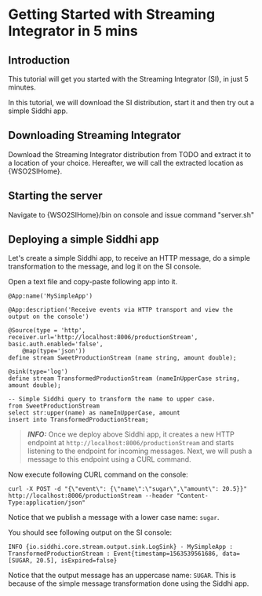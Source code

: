 # Getting Started with Streaming Integrator in 5 mins

## Introduction

This tutorial will get you started with the Streaming Integrator (SI), in just 5 minutes.

In this tutorial, we will download the SI distribution, start it and then try out a simple Siddhi app.

## Downloading Streaming Integrator

Download the Streaming Integrator distribution from TODO and extract it to a location of your choice. Hereafter, we will call the extracted location as {WSO2SIHome}.  

## Starting the server

Navigate to {WSO2SIHome}/bin on console and issue command "server.sh"

## Deploying a simple Siddhi app

Let's create a simple Siddhi app, to receive an HTTP message, do a simple transformation to the message, and log it on the SI console. 

Open a text file and copy-paste following app into it.
```
@App:name('MySimpleApp')

@App:description('Receive events via HTTP transport and view the output on the console')

@Source(type = 'http', receiver.url='http://localhost:8006/productionStream', basic.auth.enabled='false',
    @map(type='json'))
define stream SweetProductionStream (name string, amount double);

@sink(type='log')
define stream TransformedProductionStream (nameInUpperCase string, amount double);

-- Simple Siddhi query to transform the name to upper case.
from SweetProductionStream
select str:upper(name) as nameInUpperCase, amount
insert into TransformedProductionStream;
```
> **_INFO:_** Once we deploy above Siddhi app, it creates a new HTTP endpoint at `http://localhost:8006/productionStream` and starts listening to the endpoint for incoming messages. Next, we will push a message to this endpoint using a CURL command. 

Now execute following CURL command on the console:
```
curl -X POST -d "{\"event\": {\"name\":\"sugar\",\"amount\": 20.5}}"  http://localhost:8006/productionStream --header "Content-Type:application/json"
```  
Notice that we publish a message with a lower case name: `sugar`. 

You should see following output on the SI console:
```
INFO {io.siddhi.core.stream.output.sink.LogSink} - MySimpleApp : TransformedProductionStream : Event{timestamp=1563539561686, data=[SUGAR, 20.5], isExpired=false}
```
Notice that the output message has an uppercase name: `SUGAR`. This is because of the simple message transformation done using the Siddhi app. 

 